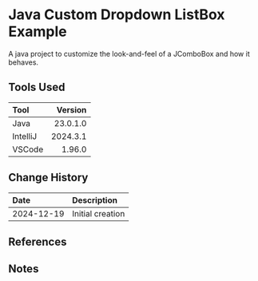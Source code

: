 # Java Custom Dropdown ListBox Example
A java project to customize the look-and-feel of a JComboBox and how it behaves.
## Tools Used

| Tool     |  Version |
|:---------|---------:|
| Java     | 23.0.1.0 |
| IntelliJ | 2024.3.1 |
| VSCode   |   1.96.0 |

## Change History

| Date       | Description      |
|:-----------|:-----------------|
| 2024-12-19 | Initial creation |

## References

## Notes

